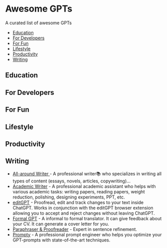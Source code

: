 Awesome GPTs
==========

A curated list of awesome GPTs

- [Education](#education)
- [For Developers](#for-developers)
- [For Fun](#for-fun)
- [Lifestyle](#lifestyle)
- [Productivity](#productivity)
- [Writing](#writing)


Education
----------

For Developers
--------------

For Fun
-------

Lifestyle
---------


Productivity
------------


Writing
--------

- [All-around Writer ](https://chat.openai.com/g/g-UbpNAGYL9-all-around-writer-professional-version) - A professional writer📚 who specializes in writing all types of content (essays, novels, articles, copywriting)...
- [Academic Writer](https://chat.openai.com/g/g-Ej5zYQRIB-academic-writer-professional-version) - A professional academic assistant who helps with various academic tasks: writing papers, reading papers, weight reduction, polishing, designing experiments, PPT, etc.
- [editGPT](https://chat.openai.com/g/g-zpuYfzV7k-editgpt) -  Proofread, edit and track changes to your text inside ChatGPT. Works in conjunction with the editGPT browser extension allowing you to accept and reject changes without leaving ChatGPT.
- [Formal GPT](https://chat.openai.com/g/g-3E1kEk3Ui-formalgpt) - A informal to formal translator. It can give feedback about your CV. It can generate a cover letter for you.
- [Paraphraser & Proofreader](https://chat.openai.com/g/g-7vtCjvxkz-paraphraser-proofreader-professional-version) - Expert in sentence refinement.
- [Prompty](https://chat.openai.com/g/g-aZLV4vji6-prompty) - A professional prompt engineer who helps you optimize your GPT-prompts with state-of-the-art techniques.




